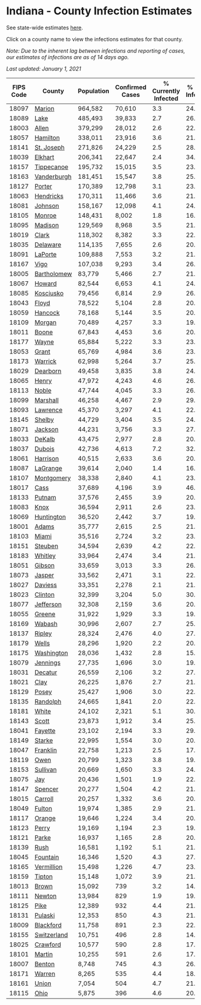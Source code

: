 # Indiana - County Infection Estimates

See state-wide estimates [here](/infections/us-in).

Click on a county name to view the infections estimates for that county.

*Note: Due to the inherent lag between infections and reporting of cases, our estimates of infections are as of 14 days ago.*

*Last updated: January 1, 2021*

|   FIPS Code |                     County |   Population |   Confirmed Cases |   % Currently Infected |   % Total Infected |
|-------------|----------------------------|--------------|-------------------|------------------------|--------------------|
|       18097 |           [Marion](marion) |      964,582 |            70,610 |                    3.3 |               24.9 |
|       18089 |               [Lake](lake) |      485,493 |            39,833 |                    2.7 |               26.8 |
|       18003 |             [Allen](allen) |      379,299 |            28,012 |                    2.6 |               22.9 |
|       18057 |       [Hamilton](hamilton) |      338,011 |            23,916 |                    3.6 |               21.9 |
|       18141 |   [St. Joseph](st.-joseph) |      271,826 |            24,229 |                    2.5 |               28.1 |
|       18039 |         [Elkhart](elkhart) |      206,341 |            22,647 |                    2.4 |               34.7 |
|       18157 |   [Tippecanoe](tippecanoe) |      195,732 |            15,015 |                    3.5 |               23.0 |
|       18163 | [Vanderburgh](vanderburgh) |      181,451 |            15,547 |                    3.8 |               25.5 |
|       18127 |           [Porter](porter) |      170,389 |            12,798 |                    3.1 |               23.1 |
|       18063 |     [Hendricks](hendricks) |      170,311 |            11,466 |                    3.6 |               21.8 |
|       18081 |         [Johnson](johnson) |      158,167 |            12,098 |                    4.1 |               24.6 |
|       18105 |           [Monroe](monroe) |      148,431 |             8,002 |                    1.8 |               16.4 |
|       18095 |         [Madison](madison) |      129,569 |             8,968 |                    3.5 |               21.9 |
|       18019 |             [Clark](clark) |      118,302 |             8,382 |                    3.3 |               22.1 |
|       18035 |       [Delaware](delaware) |      114,135 |             7,655 |                    2.6 |               20.7 |
|       18091 |         [LaPorte](laporte) |      109,888 |             7,553 |                    3.2 |               21.2 |
|       18167 |               [Vigo](vigo) |      107,038 |             9,293 |                    3.4 |               26.1 |
|       18005 | [Bartholomew](bartholomew) |       83,779 |             5,466 |                    2.7 |               21.0 |
|       18067 |           [Howard](howard) |       82,544 |             6,653 |                    4.1 |               24.9 |
|       18085 |     [Kosciusko](kosciusko) |       79,456 |             6,814 |                    2.9 |               26.1 |
|       18043 |             [Floyd](floyd) |       78,522 |             5,104 |                    2.8 |               20.5 |
|       18059 |         [Hancock](hancock) |       78,168 |             5,144 |                    3.5 |               20.6 |
|       18109 |           [Morgan](morgan) |       70,489 |             4,257 |                    3.3 |               19.0 |
|       18011 |             [Boone](boone) |       67,843 |             4,453 |                    3.6 |               20.9 |
|       18177 |             [Wayne](wayne) |       65,884 |             5,222 |                    3.3 |               23.7 |
|       18053 |             [Grant](grant) |       65,769 |             4,984 |                    3.6 |               23.1 |
|       18173 |         [Warrick](warrick) |       62,998 |             5,264 |                    3.7 |               25.0 |
|       18029 |       [Dearborn](dearborn) |       49,458 |             3,835 |                    3.8 |               24.0 |
|       18065 |             [Henry](henry) |       47,972 |             4,243 |                    4.6 |               26.6 |
|       18113 |             [Noble](noble) |       47,744 |             4,045 |                    3.3 |               26.3 |
|       18099 |       [Marshall](marshall) |       46,258 |             4,467 |                    2.9 |               29.8 |
|       18093 |       [Lawrence](lawrence) |       45,370 |             3,297 |                    4.1 |               22.4 |
|       18145 |           [Shelby](shelby) |       44,729 |             3,404 |                    3.5 |               24.6 |
|       18071 |         [Jackson](jackson) |       44,231 |             3,756 |                    3.3 |               27.6 |
|       18033 |           [DeKalb](dekalb) |       43,475 |             2,977 |                    2.8 |               20.6 |
|       18037 |           [Dubois](dubois) |       42,736 |             4,613 |                    7.2 |               32.2 |
|       18061 |       [Harrison](harrison) |       40,515 |             2,633 |                    3.6 |               20.6 |
|       18087 |       [LaGrange](lagrange) |       39,614 |             2,040 |                    1.4 |               16.2 |
|       18107 |   [Montgomery](montgomery) |       38,338 |             2,840 |                    4.1 |               23.0 |
|       18017 |               [Cass](cass) |       37,689 |             4,196 |                    3.9 |               46.1 |
|       18133 |           [Putnam](putnam) |       37,576 |             2,455 |                    3.9 |               20.2 |
|       18083 |               [Knox](knox) |       36,594 |             2,911 |                    2.6 |               23.6 |
|       18069 |   [Huntington](huntington) |       36,520 |             2,442 |                    3.7 |               19.8 |
|       18001 |             [Adams](adams) |       35,777 |             2,615 |                    2.5 |               21.9 |
|       18103 |             [Miami](miami) |       35,516 |             2,724 |                    3.2 |               23.9 |
|       18151 |         [Steuben](steuben) |       34,594 |             2,639 |                    4.2 |               22.9 |
|       18183 |         [Whitley](whitley) |       33,964 |             2,474 |                    3.4 |               21.7 |
|       18051 |           [Gibson](gibson) |       33,659 |             3,013 |                    3.3 |               26.5 |
|       18073 |           [Jasper](jasper) |       33,562 |             2,471 |                    3.1 |               22.3 |
|       18027 |         [Daviess](daviess) |       33,351 |             2,278 |                    2.1 |               21.1 |
|       18023 |         [Clinton](clinton) |       32,399 |             3,204 |                    5.0 |               30.6 |
|       18077 |     [Jefferson](jefferson) |       32,308 |             2,159 |                    3.6 |               20.0 |
|       18055 |           [Greene](greene) |       31,922 |             1,929 |                    3.3 |               19.2 |
|       18169 |           [Wabash](wabash) |       30,996 |             2,607 |                    2.7 |               25.7 |
|       18137 |           [Ripley](ripley) |       28,324 |             2,476 |                    4.0 |               27.5 |
|       18179 |             [Wells](wells) |       28,296 |             1,920 |                    2.2 |               20.4 |
|       18175 |   [Washington](washington) |       28,036 |             1,432 |                    2.8 |               15.7 |
|       18079 |       [Jennings](jennings) |       27,735 |             1,696 |                    3.0 |               19.8 |
|       18031 |         [Decatur](decatur) |       26,559 |             2,106 |                    3.2 |               27.2 |
|       18021 |               [Clay](clay) |       26,225 |             1,876 |                    2.7 |               21.7 |
|       18129 |             [Posey](posey) |       25,427 |             1,906 |                    3.0 |               22.0 |
|       18135 |       [Randolph](randolph) |       24,665 |             1,841 |                    2.0 |               22.7 |
|       18181 |             [White](white) |       24,102 |             2,321 |                    5.1 |               30.4 |
|       18143 |             [Scott](scott) |       23,873 |             1,912 |                    3.4 |               25.0 |
|       18041 |         [Fayette](fayette) |       23,102 |             2,194 |                    3.3 |               29.0 |
|       18149 |           [Starke](starke) |       22,995 |             1,554 |                    3.0 |               20.6 |
|       18047 |       [Franklin](franklin) |       22,758 |             1,213 |                    2.5 |               17.8 |
|       18119 |               [Owen](owen) |       20,799 |             1,323 |                    3.8 |               19.0 |
|       18153 |       [Sullivan](sullivan) |       20,669 |             1,650 |                    3.3 |               24.1 |
|       18075 |                 [Jay](jay) |       20,436 |             1,501 |                    1.9 |               22.5 |
|       18147 |         [Spencer](spencer) |       20,277 |             1,504 |                    4.2 |               21.3 |
|       18015 |         [Carroll](carroll) |       20,257 |             1,332 |                    3.6 |               20.2 |
|       18049 |           [Fulton](fulton) |       19,974 |             1,385 |                    2.9 |               21.3 |
|       18117 |           [Orange](orange) |       19,646 |             1,224 |                    3.4 |               20.1 |
|       18123 |             [Perry](perry) |       19,169 |             1,194 |                    2.3 |               19.0 |
|       18121 |             [Parke](parke) |       16,937 |             1,165 |                    2.8 |               20.8 |
|       18139 |               [Rush](rush) |       16,581 |             1,192 |                    5.1 |               21.5 |
|       18045 |       [Fountain](fountain) |       16,346 |             1,520 |                    4.3 |               27.4 |
|       18165 |   [Vermillion](vermillion) |       15,498 |             1,226 |                    4.7 |               23.4 |
|       18159 |           [Tipton](tipton) |       15,148 |             1,072 |                    3.9 |               21.4 |
|       18013 |             [Brown](brown) |       15,092 |               739 |                    3.2 |               14.7 |
|       18111 |           [Newton](newton) |       13,984 |               829 |                    1.9 |               19.5 |
|       18125 |               [Pike](pike) |       12,389 |               932 |                    4.4 |               21.8 |
|       18131 |         [Pulaski](pulaski) |       12,353 |               850 |                    4.3 |               21.2 |
|       18009 |     [Blackford](blackford) |       11,758 |               891 |                    2.3 |               22.6 |
|       18155 | [Switzerland](switzerland) |       10,751 |               496 |                    2.8 |               14.3 |
|       18025 |       [Crawford](crawford) |       10,577 |               590 |                    2.8 |               17.2 |
|       18101 |           [Martin](martin) |       10,255 |               591 |                    2.6 |               17.1 |
|       18007 |           [Benton](benton) |        8,748 |               745 |                    4.3 |               26.1 |
|       18171 |           [Warren](warren) |        8,265 |               535 |                    4.4 |               18.7 |
|       18161 |             [Union](union) |        7,054 |               504 |                    4.7 |               21.2 |
|       18115 |               [Ohio](ohio) |        5,875 |               396 |                    4.6 |               20.7 |